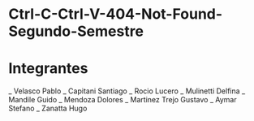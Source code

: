 # Ctrl-C-Ctrl-V-404-Not-Found-Segundo-Semestre

# Integrantes

_ Velasco Pablo
_ Capitani Santiago
_ Rocio Lucero
_ Mulinetti Delfina
_ Mandile Guido
_ Mendoza Dolores
_ Martinez Trejo Gustavo
_ Aymar Stefano
_ Zanatta Hugo
